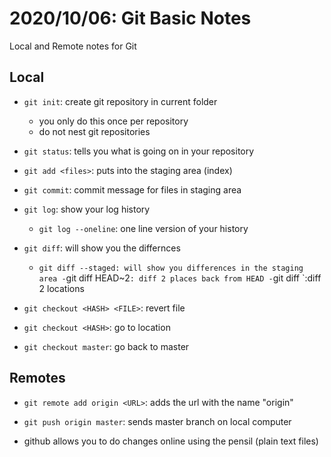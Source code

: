 
# 2020/10/06: Git Basic Notes
Local and Remote notes for Git

## Local

- `git init`: create git repository in current folder
	- you only do this once per repository
	- do not nest git repositories
- `git status`: tells you what is going on in your repository
- `git add <files>`: puts  <files> into the staging area (index)
- `git commit`: commit message for files in staging area
- `git log`: show your log history
	- `git log --oneline`: one line version of your history

- `git diff`: will show you the differnces
	- `git diff --staged: will show you differences in the staging area
	-`git diff HEAD~2`: diff 2 places back from HEAD
	-`git diff <HASH>`:diff 2 locations

- `git checkout <HASH> <FILE>`: revert file
- `git checkout <HASH>`: go to location
- `git checkout master`: go back to master

## Remotes

- `git remote add origin <URL>`: adds the url with the name "origin"

- `git push origin master`: sends master branch on local computer

- github allows you to do changes online using the pensil (plain text files)
